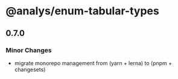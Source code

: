 # @analys/enum-tabular-types

## 0.7.0

### Minor Changes

- migrate monorepo management from (yarn + lerna) to (pnpm + changesets)

